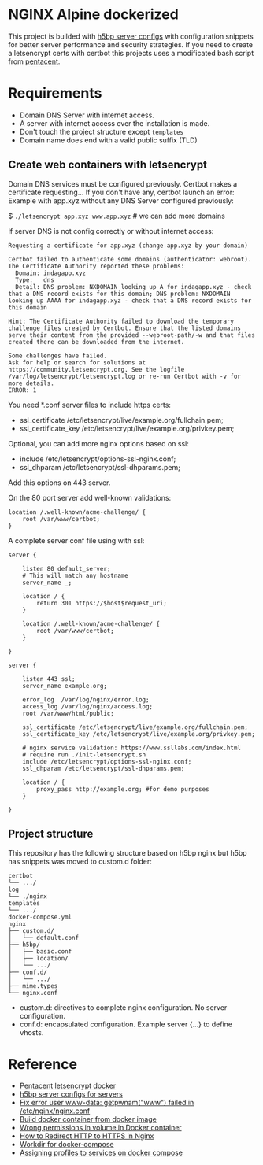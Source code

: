 # NGINX Alpine dockerized

This project is builded with [h5bp server configs](https://github.com/h5bp/server-configs-nginx.git) with configuration snippets for better server performance and security strategies.
If you need to create a letsencrypt certs with certbot this projects uses a modificated bash script from [pentacent](https://pentacent.medium.com/nginx-and-lets-encrypt-with-docker-in-less-than-5-minutes-b4b8a60d3a71).

# Requirements

* Domain DNS Server with internet access.
* A server with internet access over the installation is made.
* Don't touch the project structure except `templates`
* Domain name does end with a valid public suffix (TLD)

## Create web containers with letsencrypt

Domain DNS services must be configured previously. Certbot makes a certificate requesting... If you don't have any, certbot launch an error:
Example with app.xyz without any DNS Server configured previously:

$ `./letsencrypt app.xyz www.app.xyz` # we can add more domains

If server DNS is not config correctly or without internet access:

```text
Requesting a certificate for app.xyz (change app.xyz by your domain)

Certbot failed to authenticate some domains (authenticator: webroot). The Certificate Authority reported these problems:
  Domain: indagapp.xyz
  Type:   dns
  Detail: DNS problem: NXDOMAIN looking up A for indagapp.xyz - check that a DNS record exists for this domain; DNS problem: NXDOMAIN looking up AAAA for indagapp.xyz - check that a DNS record exists for this domain

Hint: The Certificate Authority failed to download the temporary challenge files created by Certbot. Ensure that the listed domains serve their content from the provided --webroot-path/-w and that files created there can be downloaded from the internet.

Some challenges have failed.
Ask for help or search for solutions at https://community.letsencrypt.org. See the logfile /var/log/letsencrypt/letsencrypt.log or re-run Certbot with -v for more details.
ERROR: 1
```

You need *.conf server files to include https certs:

* ssl_certificate /etc/letsencrypt/live/example.org/fullchain.pem;
* ssl_certificate_key /etc/letsencrypt/live/example.org/privkey.pem;

Optional, you can add more nginx options based on ssl:
* include /etc/letsencrypt/options-ssl-nginx.conf;
* ssl_dhparam /etc/letsencrypt/ssl-dhparams.pem;

Add this options on 443 server.

On the 80 port server add well-known validations:

```text
location /.well-known/acme-challenge/ {
    root /var/www/certbot;
}
```

A complete server conf file using with ssl:

```text
server {

    listen 80 default_server;
    # This will match any hostname
    server_name _;

    location / {
        return 301 https://$host$request_uri;
    }

    location /.well-known/acme-challenge/ {
        root /var/www/certbot;
    }

}

server {

    listen 443 ssl;
    server_name example.org;

    error_log  /var/log/nginx/error.log;
    access_log /var/log/nginx/access.log;
    root /var/www/html/public;

    ssl_certificate /etc/letsencrypt/live/example.org/fullchain.pem;
    ssl_certificate_key /etc/letsencrypt/live/example.org/privkey.pem;

    # nginx service validation: https://www.ssllabs.com/index.html
    # require run ./init-letsencrypt.sh
    include /etc/letsencrypt/options-ssl-nginx.conf;
    ssl_dhparam /etc/letsencrypt/ssl-dhparams.pem;

    location / {
        proxy_pass http://example.org; #for demo purposes
    }

}
```

## Project structure

This repository has the following structure based on h5bp nginx but h5bp has snippets was moved to custom.d folder:

```text
certbot
└── .../
log
└── ./nginx
templates
└── .../
docker-compose.yml
nginx
├── custom.d/
│   └── default.conf
├── h5bp/
│   ├── basic.conf
│   ├── location/
│   └── .../
├── conf.d/
│   └── .../
├── mime.types
└── nginx.conf
```

* custom.d: directives to complete nginx configuration. No server configuration.
* conf.d: encapsulated configuration. Example server {...} to define vhosts.

# Reference

* [Pentacent letsencrypt docker](https://pentacent.medium.com/nginx-and-lets-encrypt-with-docker-in-less-than-5-minutes-b4b8a60d3a71)
* [h5bp server configs for servers](https://github.com/h5bp/server-configs-nginx.git)
* [Fix error user www-data: getpwnam("www") failed in /etc/nginx/nginx.conf](http://blog.tobiasforkel.de/en/2016/09/10/nginx-docker-container-and-getpwnamwww-data-problem/)
* [Build docker container from docker image](https://docs.docker.com/compose/compose-file/build/#illustrative-sample)
* [Wrong permissions in volume in Docker container](https://stackoverflow.com/a/59879136)
* [How to Redirect HTTP to HTTPS in Nginx](https://phoenixnap.com/kb/redirect-http-to-https-nginx)
* [Workdir for docker-compose](https://stackoverflow.com/a/43290357)
* [Assigning profiles to services on docker compose](https://docs.docker.com/compose/profiles/#assigning-profiles-to-services)
